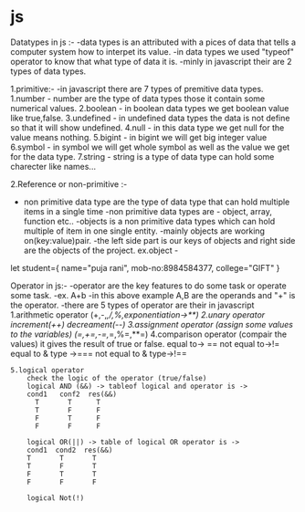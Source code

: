 # js
Datatypes in js :-
  -data types is an attributed with a pices of data that tells a computer system how to interpet its value.
  -in data types we used "typeof" operator to know that what type of data it is.
  -minly in javascript their are 2 types of data types.

  1.primitive:-
  -in javascript there are 7 types of premitive data types.
  1.number - number are the type of data types those it contain some numerical values.
  2.boolean - in boolean data types we get boolean value like true,false.
  3.undefined - in undefined data types the data is not define so that it will show undefined.
  4.null - in this data type we get null for the value means nothing.
  5.bigint - in bigint we will get big integer value
  6.symbol - in symbol we will get whole symbol as well as the value we get for the data type.
  7.string - string is a type of data type can hold some charecter like names...

  2.Reference or non-primitive :-
   - non primitive data type are the type of data type that can hold multiple items in a single time
   -non primitive data types are - object, array, function etc..
   -objects is a non primitive data types which can hold multiple of item in one single entity.
   -mainly objects are working on(key:value)pair.
   -the left side part is our keys of objects and right side are the objects of the project.
   ex.object -

   let student={
    name="puja rani",
    mob-no:8984584377,
    college="GIFT"
   }

   Operator in js:-
    -operator are the key features to do some task or operate some task.
    -ex. A+b
    -in this above example A,B are the operands and "+" is the operator.
    -there are 5 types of operator are their in javascript
    1.arithmetic operator
        (+,-,*,/,%,exponentiation->**)
    2.unary operator
        increment(++)
        decreament(--)
    3.assignment operator
        (assign some values to the variables)
        (=,+=,-=,*=,%=,**=)
    4.comparison operator
        (compair the values)
         it gives the result of true or false.
         equal to-> ==
         not equal to->!=
         equal to & type ->===
         not equal to & type->!==

    5.logical operator
        check the logic of the operator (true/false)
        logical AND (&&) -> tableof logical and operator is ->
        cond1   conf2  res(&&)
          T       T      T
          T       F      F
          F       T      F
          F       F      F

        logical OR(||) -> table of logical OR operator is ->
        cond1  cond2  res(&&)
        T       T       T
        T       F       T
        F       T       T
        F       F       F

        logical Not(!)
  


